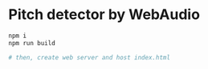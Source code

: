 # Pitch detector by WebAudio

```sh
npm i
npm run build

# then, create web server and host index.html
```
